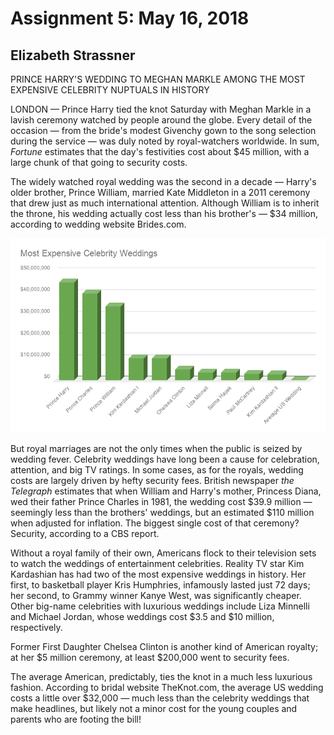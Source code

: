 # Assignment 5: May 16, 2018
## Elizabeth Strassner

PRINCE HARRY'S WEDDING TO MEGHAN MARKLE AMONG THE MOST EXPENSIVE CELEBRITY NUPTUALS IN HISTORY

LONDON — Prince Harry tied the knot Saturday with Meghan Markle in a lavish ceremony watched by people around the globe. Every detail of the occasion — from the bride's modest Givenchy gown to the song selection during the service — was duly noted by royal-watchers worldwide. In sum, *Fortune* estimates that the day's festivities cost about $45 million, with a large chunk of that going to security costs. 

The widely watched royal wedding was the second in a decade — Harry's older brother, Prince William, married Kate Middleton in a 2011 ceremony that drew just as much international attention. Although William is to inherit the throne, his wedding actually cost less than his brother's — $34 million, according to wedding website Brides.com. 

![Extravagant Celebrity Weddings](https://github.com/elizabethstrassner/digitalframeworks/blob/master/chart.png)

But royal marriages are not the only times when the public is seized by wedding fever. Celebrity weddings have long been a cause for celebration, attention, and big TV ratings. In some cases, as for the royals, wedding costs are largely driven by hefty security fees. British newspaper *the Telegraph* estimates that when William and Harry's mother, Princess Diana, wed their father Prince Charles in 1981, the wedding cost $39.9 million — seemingly less than the brothers' weddings, but an estimated $110 million when adjusted for inflation. The biggest single cost of that ceremony? Security, according to a CBS report.

Without a royal family of their own, Americans flock to their television sets to watch the weddings of entertainment celebrities. Reality TV star Kim Kardashian has had two of the most expensive weddings in history. Her first, to basketball player Kris Humphries, infamously lasted just 72 days; her second, to Grammy winner Kanye West, was significantly cheaper. Other big-name celebrities with luxurious weddings include Liza Minnelli and Michael Jordan, whose weddings cost $3.5 and $10 million, respectively.

Former First Daughter Chelsea Clinton is another kind of American royalty; at her $5 million ceremony, at least $200,000 went to security fees.

The average American, predictably, ties the knot in a much less luxurious fashion. According to bridal website TheKnot.com, the average US wedding costs a little over $32,000 — much less than the celebrity weddings that make headlines, but likely not a minor cost for the young couples and parents who are footing the bill!
